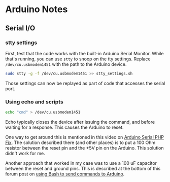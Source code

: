 # Arduino Notes


## Serial I/O

### stty settings

First, test that the code works with the built-in Arduino Serial Monitor. While that's running, you can use `stty` to snoop on the tty settings. Replace `/dev/cu.usbmodem1451` with the path to the Arduino device.

```bash
sudo stty -g -f /dev/cu.usbmodem1451 >> stty_settings.sh
```

Those settings can now be replayed as part of code that accesses the serial port.


### Using echo and scripts

```bash
echo "cmd" > /dev/cu.usbmodem1451
```

Echo typically closes the device after issuing the command, and before waiting for a response. This causes the Arduino to reset. 

One way to get around this is mentioned in this video on [Arduino Serial PHP Fix](https://www.youtube.com/watch?v=S-BQWP69wtw). The solution described there (and other places) is to put a 100 Ohm resistor between the reset pin and the +5V pin on the Arduino. This solution didn't work for me.

Another approach that worked in my case was to use a 100 uF capacitor between the reset and ground pins. This is described at the bottom of this forum post on [using Bash to send commands to Arduino](https://forum.arduino.cc/index.php?topic=61127.0).


